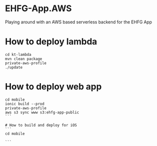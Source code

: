 # EHFG-App.AWS
Playing around with an AWS based serverless backend for the EHFG App

# How to deploy lambda
```
cd kt-lambda
mvn clean package
private-aws-profile
./update
```

# How to deploy web app
````
cd mobile
ionic build --prod
private-aws-profile
aws s3 sync www s3:ehfg-app-public
```

# How to build and deploy for iOS
```
cd mobile

```